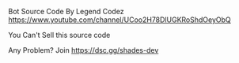 
Bot Source Code By Legend Codez https://www.youtube.com/channel/UCoo2H78DlUGKRoShdOeyObQ

You Can't Sell this source code 

Any Problem? Join https://dsc.gg/shades-dev
